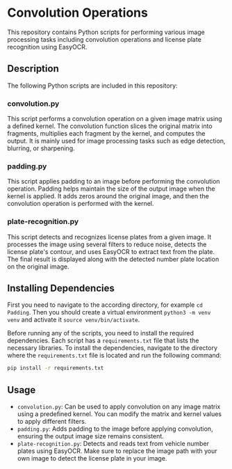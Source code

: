 
# Convolution Operations

This repository contains Python scripts for performing various image processing tasks including convolution operations and license plate recognition using EasyOCR.

## Description

The following Python scripts are included in this repository:

### convolution.py
This script performs a convolution operation on a given image matrix using a defined kernel. The convolution function slices the original matrix into fragments, multiplies each fragment by the kernel, and computes the output. It is mainly used for image processing tasks such as edge detection, blurring, or sharpening.

### padding.py
This script applies padding to an image before performing the convolution operation. Padding helps maintain the size of the output image when the kernel is applied. It adds zeros around the original image, and then the convolution operation is performed with the kernel.

### plate-recognition.py
This script detects and recognizes license plates from a given image. It processes the image using several filters to reduce noise, detects the license plate's contour, and uses EasyOCR to extract text from the plate. The final result is displayed along with the detected number plate location on the original image.

## Installing Dependencies

First you need to navigate to the according directory, for example ```cd Padding```. Then you should create a virtual environment ``` python3 -m venv venv ``` and activate it ```source venv/bin/activate```.

Before running any of the scripts, you need to install the required dependencies. Each script has a `requirements.txt` file that lists the necessary libraries. To install the dependencies, navigate to the directory where the `requirements.txt` file is located and run the following command:

```bash
pip install -r requirements.txt
```

## Usage

- `convolution.py`: Can be used to apply convolution on any image matrix using a predefined kernel. You can modify the matrix and kernel values to apply different filters.
- `padding.py`: Adds padding to the image before applying convolution, ensuring the output image size remains consistent.
- `plate-recognition.py`: Detects and reads text from vehicle number plates using EasyOCR. Make sure to replace the image path with your own image to detect the license plate in your image.

